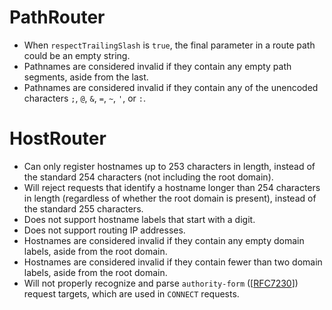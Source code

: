 # PathRouter
* When `respectTrailingSlash` is `true`, the final parameter in a route path could be an empty string.
* Pathnames are considered invalid if they contain any empty path segments, aside from the last.
* Pathnames are considered invalid if they contain any of the unencoded characters `;`, `@`, `&`, `=`, `~`, `'`, or `:`.

# HostRouter
* Can only register hostnames up to 253 characters in length, instead of the standard 254 characters (not including the root domain).
* Will reject requests that identify a hostname longer than 254 characters in length (regardless of whether the root domain is present), instead of the standard 255 characters.
* Does not support hostname labels that start with a digit.
* Does not support routing IP addresses.
* Hostnames are considered invalid if they contain any empty domain labels, aside from the root domain.
* Hostnames are considered invalid if they contain fewer than two domain labels, aside from the root domain.
* Will not properly recognize and parse `authority-form` ([[RFC7230](https://tools.ietf.org/html/rfc7230#section-5.3.3)]) request targets, which are used in `CONNECT` requests.
